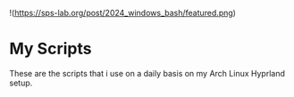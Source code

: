 !(https://sps-lab.org/post/2024_windows_bash/featured.png)

# My Scripts

These are the scripts that i use on a daily basis on my Arch Linux Hyprland setup.
